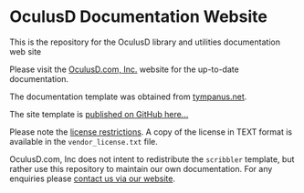 # OculusD Documentation Website

This is the repository for the OculusD library and utilities documentation web site

Please visit the [OculusD.com, Inc.](https://www.oculusd.com/) website for the up-to-date documentation.

The documentation template was obtained from [tympanus.net](https://tympanus.net/codrops/2018/01/12/freebie-scribbler-website-template-html-sketch/). 

The site template is [published on GitHub here...](https://github.com/amiechen/codrops-scribbler)

Please note the [license restrictions](https://tympanus.net/codrops/licensing/).
A copy of the license in TEXT format is available in the `vendor_license.txt` 
file.

OculusD.com, Inc does not intent to redistribute the `scribbler` template, but rather use this repository to maintain our own documentation. For any enquiries please [contact us via our website](https://www.oculusd.com/).
